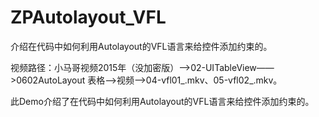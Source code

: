 # ZPAutolayout_VFL
介绍在代码中如何利用Autolayout的VFL语言来给控件添加约束的。

视频路径：小马哥视频2015年（没加密版）——>02-UITableView——>0602AutoLayout 表格——>视频——>04-vfl01_.mkv、05-vfl02_.mkv。

此Demo介绍了在代码中如何利用Autolayout的VFL语言来给控件添加约束的。
